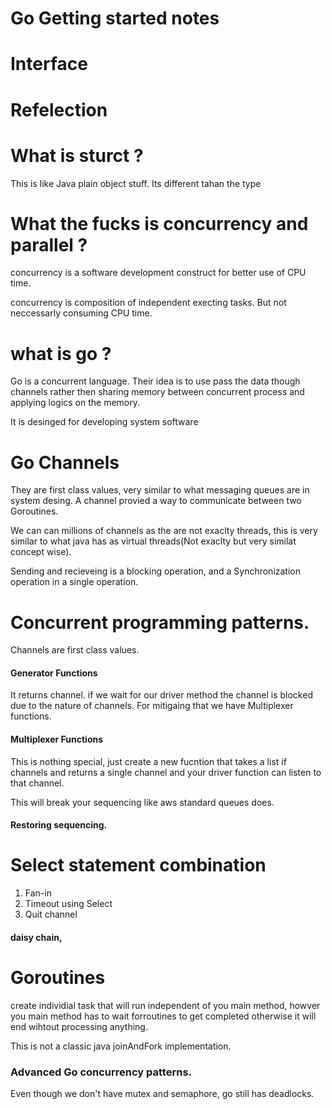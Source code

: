 # Go Getting started notes


# Interface 


# Refelection 




# What is sturct ?

This is like Java plain object stuff. Its different tahan the type

# What the fucks is concurrency and parallel ?

concurrency is a software development construct for better use of CPU time. 

concurrency is composition of independent execting tasks. But not neccessarly consuming CPU time. 

# what is go ?

Go is a concurrent language. Their idea is to use pass the data though channels rather then sharing memory between concurrent process and applying logics on the memory. 

It is desinged for developing system software 
# Go Channels 

They are first class values, very similar to what messaging queues are in system desing. 
A channel provied a way to communicate between two Goroutines.

We can can millions of channels as the are not exaclty threads, this is very similar to what java has as virtual threads(Not exaclty but very similat concept wise).

Sending and recieveing is a blocking operation, and a Synchronization operation in a single operation.


# Concurrent programming patterns. 

Channels are first class values. 

#### Generator Functions
It returns channel. if we wait for our driver method the channel is blocked due to the nature of channels. For mitigaing that we have Multiplexer functions. 


#### Multiplexer Functions


This is nothing special, just create a new fucntion that takes a list if channels and returns a single channel and your driver function can listen to that channel.

This will break your sequencing like aws standard queues does. 
#### Restoring sequencing. 


# Select statement combination

1. Fan-in 
2. Timeout using Select
3. Quit channel




#### daisy chain, 




# Goroutines

create individial task that will run independent of you main method, howver you main method has to wait forroutines to get completed otherwise it will end wihtout processing anything. 

This is not a classic java joinAndFork implementation.






### Advanced Go concurrency patterns. 

Even though we don't have mutex and semaphore, go still has deadlocks. 


